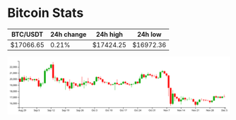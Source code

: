 # Bitcoin Stats

BTC/USDT|24h change|24h high|24h low|
|---|---|---|---|
|$17066.65|0.21%|$17424.25|$16972.36|

<img src="./chart.svg">
